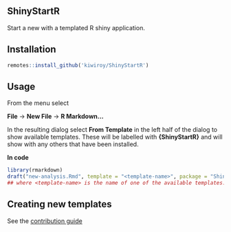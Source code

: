 ## ShinyStartR

Start a new with a templated R shiny application.

## Installation

```R
remotes::install_github('kiwiroy/ShinyStartR')
```

## Usage

From the menu select

**File** -> **New File** -> **R Markdown...**

In the resulting dialog select **From Template** in the left half of the dialog
to show available templates. These will be labelled with **{ShinyStartR}** and
will show with any others that have been installed.

**In code**

```R
library(rmarkdown)
draft("new-analysis.Rmd", template = "<template-name>", package = "ShinyStartR")
## where <template-name> is the name of one of the available templates.
```

## Creating new templates

See the [contribution guide](CONTRIBUTING.md)
